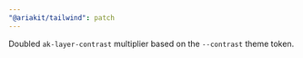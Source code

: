 ```yaml
---
"@ariakit/tailwind": patch
---
```


Doubled `ak-layer-contrast` multiplier based on the `--contrast` theme token.
